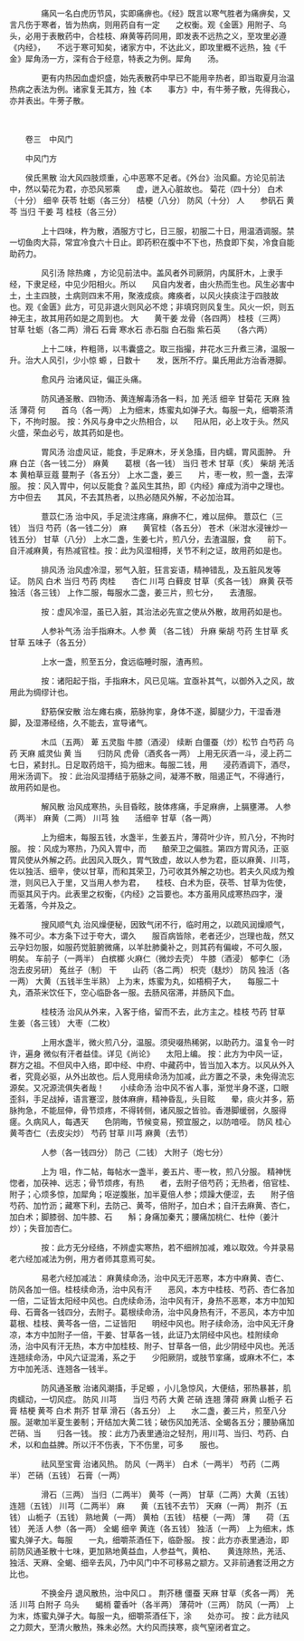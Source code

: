 <!-- { "loadSidebar": true } -->
　　　　痛风一名白虎历节风，实即痛痹也。《经》既言以寒气胜者为痛痹矣，又言凡伤于寒者，皆为热病，则用药自有一定　　之权衡。观《金匮》用附子、乌头，必用于表散药中，合桂枝、麻黄等药同用，即发表不远热之义，至攻里必遵《内经》，　　不远于寒可知矣，诸家方中，不达此义，即攻里概不远热，独《千金》犀角汤一方，深有合于经意，特表之为例。犀角　　汤。

　　　　更有内热因血虚炽盛，始先表散药中早已不能用辛热者，即当取夏月治温热病之表法为例。诸家复无其方，独《本　　事方》中，有牛蒡子散，先得我心，亦并表出。牛蒡子散。

　　　　

　　卷三　中风门　　

　　中风门方　　

　　侯氏黑散 治大风四肢烦重，心中恶寒不足者。《外台》治风癫。方论见前法中，然以菊花为君，亦恐风邪乘　　虚，迸入心脏故也。 菊花（四十分） 白术（十分） 细辛 茯苓 牡蛎（各三分） 桔梗（八分） 防风（十分） 人　　参矾石 黄芩 当归 干姜 芎 桂枝（各三分）

　　　　上十四味，杵为散，酒服方寸匕，日三服，初服二十日，用温酒调服。禁　　一切鱼肉大蒜，常宜冷食六十日止。即药积在腹中不下也，热食即下矣，冷食自能助药力。

　　　　风引汤 除热瘫 ，方论见前法中。盖风者外司厥阴，内属肝木，上隶手经，下隶足经，中见少阳相火。所以　　风自内发者，由火热而生也。风生必害中土，土主四肢，土病则四末不用，聚液成痰。瘫痪者，以风火挟痰注于四肢故　　也。观《金匮》此方，可见非退火则风必不熄；非填窍则风复生。风火一炽，则五神无主，故其用药如是之周到也。 大　　黄干姜 龙骨（各四两） 桂枝（三两） 甘草 牡蛎（各二两）滑石 石膏 寒水石 赤石脂 白石脂 紫石英　　（各六两）

　　　　上十二味，杵粗筛，以韦囊盛之。取三指撮，井花水三升煮三沸，温服一升。治大人风引，少小惊 螈 ，日数十　　发，医所不疗。巢氏用此方治香港脚。

　　　　愈风丹 治诸风证，偏正头痛。

　　　　防风通圣散、四物汤、黄连解毒汤各一料，加 羌活 细辛 甘菊花 天麻 独活 薄荷 何　　首乌（各一两） 上为细末，炼蜜丸如弹子大。每服一丸，细嚼茶清下，不拘时服。 按：外风与身中之火热相合，以　　阳从阳，必上攻于头。然风火盛，荣血必亏，故其药如是也。

　　　　胃风汤 治虚风证，能食，手足麻木，牙关急搐，目内蠕，胃风面肿。 升麻 白芷（各一钱二分） 麻黄　　葛根（各一钱） 当归 苍术 甘草（炙） 柴胡 羌活 本 黄柏草豆蔻 蔓荆子（各五分） 上水二盏，姜三　　片，枣一枚，煎一盏，去滓服。 按：风入胃中，何以反能食？盖风生其热，即《内经》瘅成为消中之理也。方中但去　　其风，不去其热者，以热必随风外解，不必加治耳。

　　　　薏苡仁汤 治中风，手足流注疼痛，麻痹不仁，难以屈伸。 薏苡仁（三钱） 当归 芍药（各一钱二分） 麻　　黄官桂（各五分） 苍术（米泔水浸锉炒一钱五分） 甘草（八分） 上水二盏，生姜七片，煎八分，去渣温服，食　　前下。自汗减麻黄，有热减官桂。按：此为风湿相搏，关节不利之证，故用药如是也。

　　　　排风汤 治风虚冷湿，邪气入脏，狂言妄语，精神错乱，及五脏风发等证。 防风 白术 当归 芍药 肉桂　　杏仁 川芎 白藓皮 甘草（炙各一钱） 麻黄 茯苓 独活（各三钱） 上作二服，每服水二盏，姜三片，煎七分，　　去渣服。

　　　　按：虚风冷湿，虽已入脏，其治法必先宣之使从外散，故用药如是也。

　　　　人参补气汤 治手指麻木。人参 黄 （各二钱） 升麻 柴胡 芍药 生甘草 炙甘草 五味子（各五分）

　　　　上水一盏，煎至五分，食远临睡时服，渣再煎。

　　　　按：诸阳起于指，手指麻木，风已见端。宜亟补其气，以御外入之风，故用此为绸缪计也。

　　　　舒筋保安散 治左瘫右痪，筋脉拘挛，身体不遂，脚腿少力，干湿香港脚，及湿滞经络，久不能去，宣导诸气。

　　　　木瓜（五两） 萆 五灵脂 牛膝（酒浸） 续断 白僵蚕（炒）松节 白芍药 乌药 天麻 威灵仙 黄 当　　归防风 虎骨（酒炙各一两） 上用无灰酒一斗，浸上药二七日，紧封扎。日足取药焙干，捣为细末。每服二钱，用　　浸药酒调下，酒尽，用米汤调下。 按：此治风湿搏结于筋脉之间，凝滞不散，阻遏正气，不得通行，故用药如是也。

　　　　解风散 治风成寒热，头目昏眩，肢体疼痛，手足麻痹，上膈壅滞。 人参（两半） 麻黄（二两） 川芎 独　　活细辛 甘草（各一两）

　　　　上为细末，每服五钱，水盏半，生姜五片，薄荷叶少许，煎八分，不拘时服。 按：风成为寒热，乃风入胃中，而　　酿荣卫之偏胜。第四方胃风汤，正驱胃风使从外解之药。此因风入既久，胃气致虚，故以人参为君，臣以麻黄、川芎，　　佐以独活、细辛，使以甘草，而和其荣卫，乃可收其外解之功也。若夫久风成为飧泄，则风已入于里，又当用人参为君，　　桂枝、白术为臣，茯苓、甘草为佐使，而驱其风于内。此表里之权衡，《内经》之旨要也。本方虽用风成寒热四字，漫　　无着落，今并及之。

　　　　搜风顺气丸 治风燥便秘，因致气闭不行，临时用之，以疏风润燥顺气，殊不可少。本方条下过于夸大，谓久　　服百病皆除，老者还少，岂理也哉，然又云孕妇勿服，如服药觉脏腑微痛，以羊肚肺羹补之，则其药有偏峻，不可久服，　　明矣。 车前子（一两半） 白槟榔 火麻仁（微炒去壳） 牛膝（酒浸） 郁李仁（汤泡去皮另研） 菟丝子（制） 干　　山药（各二两） 枳壳（麸炒） 防风 独活（各一两） 大黄（五钱半生半熟） 上为末，炼蜜为丸，如梧桐子大，　　每服二十丸，酒茶米饮任下，空心临卧各一服。去肠风宿滞，并肠风下血。

　　　　桂枝汤 治风从外来，入客于络，留而不去，此方主之。桂枝 芍药 甘草 生姜（各三钱） 大枣（二枚）

　　　　上用水盏半，微火煎八分，温服。须臾啜热稀粥，以助药力。温复令一时许，遍身 微似有汗者益佳。详见《尚论》　　太阳上编。 按：此方为中风一证，群方之祖。不但风中入络，即中经、中府、中藏药中，皆当加入本方。以风从外入　　者，究竟必驱，从外出故也。后人竞用续命汤为加减，此方置之不录，未免得流忘源矣。又况源流俱失者哉！　　小续命汤 治中风不省人事，渐觉半身不遂，口眼歪斜，手足战掉，语言蹇涩，肢体麻痹，精神昏乱，头目眩　　晕，痰火并多，筋脉拘急，不能屈伸，骨节烦疼，不得转侧，诸风服之皆验。香港脚缓弱，久服得瘥。久病风人，每遇天　　色阴晦，节候变易，预宜服之，以防喑哑。 防风 桂心 黄芩杏仁（去皮尖炒） 芍药 甘草 川芎 麻黄（去节）

　　　　人参（各一钱四分） 防己（二钱） 大附子（炮七分）

　　　　上为 咀，作二帖，每帖水一盏半，姜五片、枣一枚，煎八分服。 精神恍惚者，加茯神、远志；骨节烦疼，有热　　者，去附子倍芍药；无热者，倍官桂、附子；心烦多惊，加犀角；呕逆腹胀，加半夏倍人参；烦躁大便涩，去　　附子倍芍药、加竹沥；藏寒下利，去防己、黄芩，倍附子，加白术；自汗去麻黄、杏仁，加白术；脚膝弱、加牛膝、石　　斛；身痛加秦艽；腰痛加桃仁、杜仲（姜汁炒）；失音加杏仁。

　　　　按：此方无分经络，不辨虚实寒热，若不细辨加减，难以取效。今并录易老六经加减法为例，用方者师其意焉可矣。

　　　　易老六经加减法： 麻黄续命汤，治中风无汗恶寒，本方中麻黄、杏仁、防风各加一倍。桂枝续命汤，治中风有汗　　恶风，本方中桂枝、芍药、杏仁各加一倍，二证皆太阳经中风也。白虎续命汤，治中风有汗，身热不恶寒，本方中加知　　母、石膏各一钱四分，去附子。葛根续命汤，治中风身热有汗，不恶风，本方中加葛根、桂枝、黄芩各一倍，二证皆阳　　明经中风也。附子续命汤，治中风无汗身凉，本方中加附子一倍，干姜、甘草各一钱，此证乃太阴经中风也。桂附续命　　汤，治中风有汗无热，本方中加桂枝、附子、甘草各一倍，此少阴经中风也。羌活连翘续命汤，中风六证混淆，系之于　　少阳厥阴，或肢节挛痛，或麻木不仁，本方中加羌活、连翘各一钱半。

　　　　防风通圣散 治诸风潮搐，手足螈 ，小儿急惊风，大便结，邪热暴甚，肌肉蠕动，一切风症。 防风 川芎　　当归 芍药 大黄 芒硝 连翘 薄荷 麻黄 山栀子 石膏 桔梗 黄芩 白术 荆芥 甘草 滑石（各五分） 上　　水二盏，姜三片，煎至八分服。涎嗽加半夏生姜制；开结加大黄二钱；破伤风加羌活、全蝎各五分；腰胁痛加芒硝、当　　归各一钱。 按：此方乃表里通治之轻剂，用川芎、当归、芍药、白术，以和血益脾。所以汗不伤表，下不伤里，可多　　服也。

　　　　祛风至宝膏 治诸风热。 防风（一两半） 白术（一两半） 芍药（二两半） 芒硝（五钱） 石膏（一两）

　　　　滑石（三两） 当归（二两半） 黄芩（一两） 甘草（二两）大黄（五钱） 连翘（五钱） 川芎（二两半） 麻　　黄（五钱不去节） 天麻（一两） 荆芥（五钱） 山栀子（五钱） 熟地黄（一两） 黄柏（五钱） 桔梗（一两） 薄　　荷（五钱） 羌活 人参（各一两） 全蝎 细辛 黄连（各五钱） 独活（一两） 上为细末，炼蜜丸弹子大。每服　　一丸，细嚼茶酒任下，临卧服。 按：此方亦表里通治，即前防风通圣散十七味，更加熟地黄益血，人参益气，黄柏、　　黄连除热，羌活、独活、天麻、全蝎、细辛去风，乃中风门中不可移易之颛方。又非前通套泛用之方比也。

　　　　不换金丹 退风散热，治中风口 。 荆芥穗 僵蚕 天麻 甘草（炙各一两） 羌活 川芎 白附子 乌头　　蝎梢 藿香叶（各半两） 薄荷叶（三两） 防风（一两） 上为末，炼蜜丸弹子大。每服一丸，细嚼茶酒任下，涂　　处亦可。 按：此方祛风之力颇大，至清火散热，殊未必然。大约风而挟寒，痰气窒闭者宜之。

